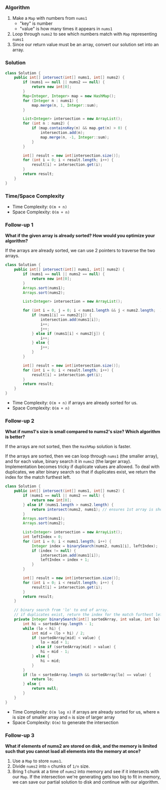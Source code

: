 ### Algorithm

1. Make a `Map` with numbers from `nums1`
    - "key" is number
    - "value" is how many times it appears in `nums1`
1. Loop through `nums2` to see which numbers match with `Map` representing `nums1`
1. Since our return value must be an array, convert our solution set into an array.

### Solution

```java
class Solution {
    public int[] intersect(int[] nums1, int[] nums2) {
        if (nums1 == null || nums2 == null) {
            return new int[0];
        }
        Map<Integer, Integer> map = new HashMap();
        for (Integer n : nums1) {
            map.merge(n, 1, Integer::sum);
        }

        List<Integer> intersection = new ArrayList();
        for (int n : nums2) {
            if (map.containsKey(n) && map.get(n) > 0) {
                intersection.add(n);
                map.merge(n, -1, Integer::sum);
            }
        }

        int[] result = new int[intersection.size()];
        for (int i = 0; i < result.length; i++) {
            result[i] = intersection.get(i);
        }
        return result;
    }
}
```

### Time/Space Complexity

-  Time Complexity: `O(m + n)`
- Space Complexity: `O(m + n)`

### Follow-up 1

__What if the given array is already sorted? How would you optimize your algorithm?__

If the arrays are already sorted, we can use 2 pointers to traverse the two arrays.

```java
class Solution {
    public int[] intersect(int[] nums1, int[] nums2) {
        if (nums1 == null || nums2 == null) {
            return new int[0];
        }
        Arrays.sort(nums1);
        Arrays.sort(nums2);

        List<Integer> intersection = new ArrayList();

        for (int i = 0, j = 0; i < nums1.length && j < nums2.length;  ) {
            if (nums1[i] == nums2[j]) {
                intersection.add(nums1[i]);
                i++;
                j++;
            } else if (nums1[i] < nums2[j]) {
                i++;
            } else {
                j++;
            }
        }

        int[] result = new int[intersection.size()];
        for (int i = 0; i < result.length; i++) {
            result[i] = intersection.get(i);
        }
        return result;
    }
}
```

-  Time Complexity: `O(m + n)` if arrays are already sorted for us.
- Space Complexity: `O(m + n)`

### Follow-up 2

__What if nums1's size is small compared to nums2's size? Which algorithm is better?__

If the arrays are not sorted, then the `HashMap` solution is faster.

If the arrays are sorted, then we can loop through `nums1` (the smaller array), and for each value, binary search it in `nums2` (the larger array). Implementation becomes tricky if duplicate values are allowed. To deal with duplicates, we alter binary search so that if duplicates exist, we return the index for the match furthest left.

```java
class Solution {
    public int[] intersect(int[] nums1, int[] nums2) {
        if (nums1 == null || nums2 == null) {
            return new int[0];
        } else if (nums1.length > nums2.length) {
            return intersect(nums2, nums1); // ensures 1st array is shorter than 2nd.
        }
        Arrays.sort(nums1);
        Arrays.sort(nums2);

        List<Integer> intersection = new ArrayList();
        int leftIndex = 0;
        for (int i = 0; i < nums1.length; i++) {
            Integer index = binarySearch(nums2, nums1[i], leftIndex);
            if (index != null) {
                intersection.add(nums1[i]);
                leftIndex = index + 1;
            }
        }

        int[] result = new int[intersection.size()];
        for (int i = 0; i < result.length; i++) {
            result[i] = intersection.get(i);
        }
        return result;
    }

    // binary search from 'lo' to end of array.
    // if duplicates exist, return the index for the match furthest left.
    private Integer binarySearch(int[] sortedArray, int value, int lo) {
        int hi = sortedArray.length - 1;
        while (lo < hi) {
            int mid = (lo + hi) / 2;
            if (sortedArray[mid] < value) {
                lo = mid + 1;
            } else if (sortedArray[mid] > value) {
                hi = mid - 1;
            } else {
                hi = mid;
            }
        }
        if (lo < sortedArray.length && sortedArray[lo] == value) {
            return lo;
        } else {
            return null;
        }
    }
}
```

-  Time Complexity: `O(m log n)` if arrays are already sorted for us, where `m` is size of smaller array and `n` is size of larger array
- Space Complexity: `O(m)` to generate the intersection

### Follow-up 3

__What if elements of nums2 are stored on disk, and the memory is limited such that you cannot load all elements into the memory at once?__

1. Use a `Map` to store `nums1`.
1. Divide `nums2` into `n` chunks of `1/n` size.
1. Bring 1 chunk at a time of `nums2` into memory and see if it intersects with our `Map`. If the intersection we're generating gets too big to fit in memory, we can save our partial solution to disk and continue with our algorithm.


